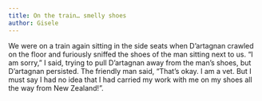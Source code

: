 ```yaml
---
title: On the train… smelly shoes
author: Gisele
---
```


We were on a train again sitting in the side seats when D’artagnan crawled on the floor and furiously sniffed the shoes of the man sitting next to us. “I am sorry,” I said, trying to pull D’artagnan away from the man’s shoes, but D’artagnan persisted. The friendly man said, “That’s okay. I am a vet. But I must say I had no idea that I had carried my work with me on my shoes all the way from New Zealand!”.
